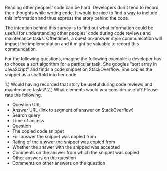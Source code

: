 Reading other peoples' code can be hard. Developers don't tend to record their thoughts while writing code. It would be nice to find a way to include this information and thus express the story behind the code. 

The intention behind this survey is to find out what information could be useful for understanding other peoples' code during code reviews and maintenance tasks. Oftentimes, a question-answer style communication will impact the implementation and it might be valuable to record this communcation.

For the following questions, imagine the following example: a developer has to choose a sort algorithm for a particular task. She googles "sort array in JavaScript" and finds a code snippet on StackOverflow. She copies the snippet as a scaffold into her code.

1.) Would having recorded that story be useful during code reviews and maintenance tasks?
2.) What elements would you consider useful? Please rate the following.
- Question URL
- Answer URL (link to segment of answer on StackOverflow)
- Search query
- Time of access
- Question
- The copied code snippet
- Full answer the snippet was copied from
- Rating of the answer the snippet was copied from
- Whether the answer with the snipped was accepted
- Comments on the answer from which the snippet was copied
- Other answers on the question
- Comments on other answers on the question
